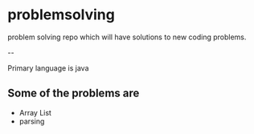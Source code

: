 # problemsolving
problem solving repo which will have solutions to new coding problems.

--

Primary language is java

## Some of the problems are
* Array List
* parsing
